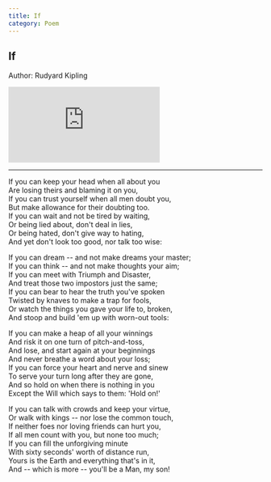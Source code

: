 ```yaml
---
title: If
category: Poem
---
```


## If

Author: Rudyard Kipling

<embed src="https://media.poetryfoundation.org/uploads/media/default/0001/08/405b0b078d1867a95bd5a95381e7217922d8e97b.mp3" />

---

If you can keep your head when all about you  
Are losing theirs and blaming it on you,  
If you can trust yourself when all men doubt you,  
But make allowance for their doubting too.  
If you can wait and not be tired by waiting,  
Or being lied about, don't deal in lies,  
Or being hated, don't give way to hating,  
And yet don't look too good, nor talk too wise:

If you can dream -- and not make dreams your master;  
If you can think -- and not make thoughts your aim;  
If you can meet with Triumph and Disaster,  
And treat those two impostors just the same;  
If you can bear to hear the truth you've spoken  
Twisted by knaves to make a trap for fools,  
Or watch the things you gave your life to, broken,  
And stoop and build 'em up with worn-out tools:

If you can make a heap of all your winnings  
And risk it on one turn of pitch-and-toss,  
And lose, and start again at your beginnings  
And never breathe a word about your loss;  
If you can force your heart and nerve and sinew  
To serve your turn long after they are gone,  
And so hold on when there is nothing in you  
Except the Will which says to them: 'Hold on!'

If you can talk with crowds and keep your virtue,  
Or walk with kings -- nor lose the common touch,  
If neither foes nor loving friends can hurt you,  
If all men count with you, but none too much;  
If you can fill the unforgiving minute  
With sixty seconds' worth of distance run,  
Yours is the Earth and everything that's in it,  
And -- which is more -- you'll be a Man, my son!
